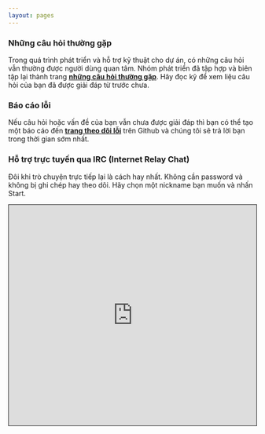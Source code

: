 ```yaml
---
layout: pages
---
```


### Những câu hỏi thường gặp

Trong quá trình phát triển và hỗ trợ kỹ thuật cho dự án, có những câu hỏi
vẫn thường được người dùng quan tâm. Nhóm phát triển đã tập hợp và biên tập lại
thành trang **[những câu hỏi thường gặp](/faq/)**. Hãy đọc kỹ để xem liệu
câu hỏi của bạn đã được giải đáp từ trước chưa.

### Báo cáo lỗi

Nếu câu hỏi hoặc vấn đề của bạn vẫn chưa được giải đáp thì bạn có thể
tạo một báo cáo đến **[trang theo dõi lỗi](https://github.com/gokien/issue-tracker/)**
trên Github và chúng tôi sẽ trả lời bạn trong thời gian sớm nhất.

### Hỗ trợ trực tuyến qua IRC (Internet Relay Chat)

Đôi khi trò chuyện trực tiếp lại là cách hay nhất. Không cần password
và không bị ghi chép hay theo dõi. Hãy chọn một nickname bạn muốn và 
nhấn Start.

<iframe src="https://kiwiirc.com/client/irc.freenode.net/?nick=gokien|?#gokien" style="border:1px solid; width:100%; height:450px;"></iframe>
